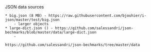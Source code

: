 JSON data sources	
	
    * big.json (8 MB) - https://raw.githubusercontent.com/bjouhier/i-json/master/test/big.json
        - larger objects
    * large-dict.json () - https://github.com/salessandri/json-bechmarks/blob/master/data/large-dict.json
        - 

	https://github.com/salessandri/json-bechmarks/tree/master/data